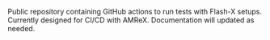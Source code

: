 Public repository containing GitHub actions to run tests with Flash-X setups. Currently designed for CI/CD with AMReX. Documentation will updated as needed.

